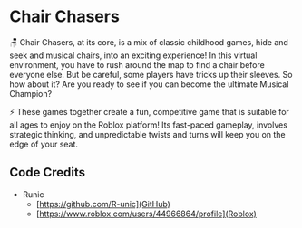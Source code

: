 # Chair Chasers

🪑 Chair Chasers, at its core, is a mix of classic childhood games, hide and seek and musical chairs, into an exciting experience! In this virtual environment, you have to rush around the map to find a chair before everyone else. But be careful, some players have tricks up their sleeves. So how about it? Are you ready to see if you can become the ultimate Musical Champion?

⚡️ These games together create a fun, competitive game that is suitable for all ages to enjoy on the Roblox platform! Its fast-paced gameplay, involves strategic thinking, and unpredictable twists and turns will keep you on the edge of your seat.

## Code Credits
- Runic
  - [https://github.com/R-unic](GitHub)
  - [https://www.roblox.com/users/44966864/profile](Roblox)